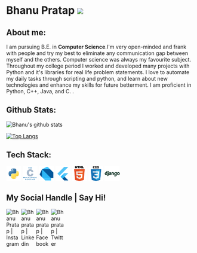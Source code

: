 # Bhanu Pratap <img src="https://images.emojiterra.com/google/android-10/512px/1f468-1f4bb.png" width="30px">  

## About me:

I am pursuing B.E. in __Computer Science__.I'm very open-minded and frank with people and try my best to eliminate any communication gap between myself and the others. Computer science was always my favourite subject. Throughout my college period I worked and developed many projects with Python and it's libraries for real life problem statements. I love to automate my daily tasks through scripting and python, and learn about new technologies and enhance my skills for future betterment. I am proficient in Python, C++, Java, and C. .


## Github Stats:
![Bhanu's github stats](https://github-readme-stats.vercel.app/api/?username=ibhanu&show_icons=true&title_color=fff&icon_color=79ff97&text_color=9f9f9f&bg_color=151515)

[![Top Langs](https://github-readme-stats.vercel.app/api/top-langs/?username=ibhanu&theme=dark&layout=compact)](https://github.com/anuraghazra/github-readme-stats)

## Tech Stack:
<code><img height="40" src="https://raw.githubusercontent.com/github/explore/80688e429a7d4ef2fca1e82350fe8e3517d3494d/topics/python/python.png"></code>
<code><img height="40" src="https://raw.githubusercontent.com/github/explore/80688e429a7d4ef2fca1e82350fe8e3517d3494d/topics/c/c.png"></code>
<code><img height="40" src="https://raw.githubusercontent.com/github/explore/80688e429a7d4ef2fca1e82350fe8e3517d3494d/topics/dart/dart.png"></code>
<code><img height="40" src="https://raw.githubusercontent.com/github/explore/80688e429a7d4ef2fca1e82350fe8e3517d3494d/topics/flutter/flutter.png"></code>
<code><img height="40" src="https://raw.githubusercontent.com/github/explore/80688e429a7d4ef2fca1e82350fe8e3517d3494d/topics/html/html.png"></code>
<code><img height="40" src="https://raw.githubusercontent.com/github/explore/80688e429a7d4ef2fca1e82350fe8e3517d3494d/topics/css/css.png"></code>
<code><img height="40" src="https://raw.githubusercontent.com/github/explore/80688e429a7d4ef2fca1e82350fe8e3517d3494d/topics/django/django.png"></code>

## My Social Handle | Say Hi!
<a href="https://instagram.com/itsbhanupratap">
    <img align="left" alt="Bhanu Pratap | Instagram" width="40px" src="https://image.flaticon.com/icons/svg/2111/2111463.svg" />
  </a>
<a href="https://in.linkedin.com/in/itsbhanupratap">
    <img align="left" alt="Bhanu pratap | Linkedin" width="40px" src="https://image.flaticon.com/icons/svg/174/174857.svg" />
  </a>
<a href="https://facebook.com/itsbhanupratap">
    <img align="left" alt="Bhanu pratap | Facebook" width="40px" src="https://image.flaticon.com/icons/svg/174/174848.svg" />
  </a>
<a href="https://twitter.com/itsbhanupratap">
    <img align="left" alt="Bhanu pratap | Twitter" width="40px" src="https://image.flaticon.com/icons/svg/174/174876.svg" />
  </a>
